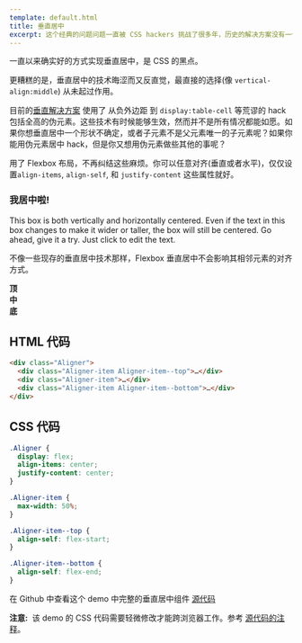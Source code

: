 ```yaml
---
template: default.html
title: 垂直居中
excerpt: 这个经典的问题问题一直被 CSS hackers 挑战了很多年，历史的解决方案没有一个能够完整地解决。有了 Flexbox 布局，终于成为了可能。
---
```


一直以来确实好的方式实现垂直居中，是 CSS 的黑点。
<!-- The lack of good ways to vertically center elements in CSS has been a dark blemish on its reputation for pretty much its entire existence. -->

更糟糕的是，垂直居中的技术晦涩而又反直觉，最直接的选择(像  `vertical-align:middle`) 从未起过作用。
<!-- What makes matters worse is the techniques that do work for vertical centering are obscure and unintuitive, while the obvious choices (like `vertical-align:middle`) never seem to work when you need them. -->

目前的[垂直解决方案](http://css-tricks.com/centering-in-the-unknown/) 使用了 从负外边距 到 `display:table-cell` 等荒谬的 hack 包括全高的伪元素。这些技术有时候能够生效，然而并不是所有情况都能如愿。如果你想垂直居中一个形状不确定，或者子元素不是父元素唯一的子元素呢？如果你能用伪元素居中 hack，但是你又想用伪元素做些其他的事呢？
<!-- The current landscape of [vertical centering options](http://css-tricks.com/centering-in-the-unknown/) ranges from negative margins to `display:table-cell` to ridiculous hacks involving full-height pseudo-elements. Yet even though these techniques sometimes get the job done, they don't work in every situation. What if the thing you want to center is of unknown dimensions and isn't the only child of its parent? What if you could use the pseudo-element hack, but you need those pseudo-elements for something else? -->

用了 Flexbox 布局，不再纠结这些麻烦。你可以任意对齐(垂直或者水平)，仅仅设置`align-items`, `align-self`, 和 `justify-content` 这些属性就好。
<!-- With Flexbox, you can stop worrying. You can align anything (vertically or horizontally) quite painlessly with the `align-items`, `align-self`, and `justify-content` properties. -->

<div class="Demo Demo--spaced u-ieMinHeightBugFix">
  <div class="Aligner">
    <div class="Aligner-item Aligner-item--fixed">
      <div class="Demo">
        <h3>我居中啦!</h3>
        <p contenteditable="true">This box is both vertically and horizontally centered. Even if the text in this box changes to make it wider or taller, the box will still be centered. Go ahead, give it a try. Just click to edit the text.</p>
      </div>
    </div>
  </div>
</div>

不像一些现存的垂直居中技术那样，Flexbox 垂直居中不会影响其相邻元素的对齐方式。
<!-- Unlike some of the existing vertical alignment techniques, with Flexbox the presence of sibling elements doesn't affect their ability to be vertically aligned. -->

<div class="Demo Demo--spaced u-ieMinHeightBugFix">
  <div class="Aligner">
    <div class="Aligner-item Aligner-item--top">
      <div class="Demo"><strong>顶</strong></div>
    </div>
    <div class="Aligner-item">
      <div class="Demo"><strong>中</strong></div>
    </div>
    <div class="Aligner-item Aligner-item--bottom">
      <div class="Demo"><strong>底</strong></div>
    </div>
  </div>
</div>

## HTML 代码
<!-- ## The HTML -->

```html
<div class="Aligner">
  <div class="Aligner-item Aligner-item--top">…</div>
  <div class="Aligner-item">…</div>
  <div class="Aligner-item Aligner-item--bottom">…</div>
</div>
```

## CSS 代码
<!-- ## The CSS -->

```css
.Aligner {
  display: flex;
  align-items: center;
  justify-content: center;
}

.Aligner-item {
  max-width: 50%;
}

.Aligner-item--top {
  align-self: flex-start;
}

.Aligner-item--bottom {
  align-self: flex-end;
}
```

在 Github 中查看这个 demo 中完整的垂直居中组件 [源代码](https://github.com/philipwalton/solved-by-flexbox/blob/master/assets/css/components/aligner.css)
<!-- View the full [source](https://github.com/philipwalton/solved-by-flexbox/blob/master/assets/css/components/aligner.css) for the `Aligner` component used in this demo on Github. -->

<aside class="Notice"><strong>注意:</strong>&nbsp; 该 demo 的 CSS 代码需要轻微修改才能跨浏览器工作。参考 <a href="https://github.com/philipwalton/solved-by-flexbox/blob/master/assets/css/utils/compat.css">源代码的注释</a>。</aside>
<!-- <aside class="Notice"><strong>Note:</strong>&nbsp; the markup and CSS required to make this demo work cross-browser is slightly different from what's shown in the examples above, which assume a fully spec-compliant browser. See the <a href="https://github.com/philipwalton/solved-by-flexbox/blob/master/assets/css/utils/compat.css">comments in the source</a> for more details.</aside> -->
